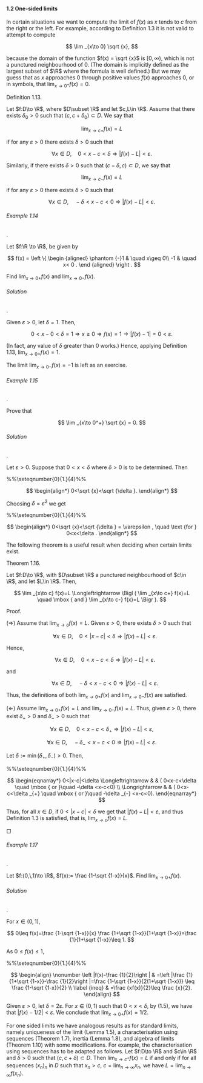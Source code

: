 #### 1.2 One-sided limits

In certain situations we want to compute the limit of $f(x)$ as $x$ tends to $c$ from the right or the left. For example, according to Definition 1.3 it is not valid to attempt to compute

$$
\lim _{x\to 0} \sqrt {x},
$$

because the domain of the function $f(x) = \sqrt {x}$ is $[0,\infty )$, which is not a punctured neighbourhood of 0. (The domain is implicitly defined as the largest subset of $\R$ where the formula is well defined.) But we may guess that as $x$ approaches 0 through positive values $f(x)$ approaches 0, or in symbols, that $\displaystyle \lim _{x\to 0^+} f(x) = 0$.

Definition 1.13.

Let $f:D\to \R$, where $D\subset \R$ and let $c,L\in \R$. Assume that there exists $\delta _0>0$ such that $(c,c+\delta _0) \subset D$. We say that

$$
\lim _{x\to c+} f(x)=L
$$

if for any $\varepsilon >0$ there exists $\delta >0$ such that

$$
\forall x\in D, \quad 0<x-c<\delta \Longrightarrow |f(x)-L|<\varepsilon .
$$

Similarly, if there exists $\delta >0$ such that $(c-\delta ,c) \subset D$, we say that

$$
\lim _{x\to c-} f(x)=L
$$

if for any $\varepsilon >0$ there exists $\delta >0$ such that

$$
\forall x\in D, \quad -\delta <x-c<0 \Longrightarrow |f(x)-L|<\varepsilon .
$$

###### Example 1.14

.

Let $f:\R \to \R$, be given by

$$
f(x) = \left \{ \begin {aligned} \phantom {-}1 & \quad x\geq 0\\ -1 & \quad x< 0 . \end {aligned} \right .
$$

Find $\displaystyle \lim _{x\to 0+} f(x)$ and $\displaystyle \lim _{x\to 0-} f(x)$.

###### Solution

.

Given $\varepsilon >0$, let $\delta =1$. Then,

$$
0<x-0<\delta =1\Longrightarrow x\geq 0 \Longrightarrow f(x)=1 \to |f(x)-1|=0<\varepsilon .
$$

(In fact, any value of $\delta$ greater than $0$ works.) Hence, applying Definition 1.13, $\displaystyle \lim _{x\to 0+} f(x)=1$.

The limit ${\displaystyle \lim _{x\to 0-} f(x)=-1}$ is left as an exercise.

###### Example 1.15

.

Prove that

$$
\lim _{x\to 0^+} \sqrt {x} = 0.
$$

###### Solution

.

Let $\varepsilon >0$. Suppose that $0<x<\delta$ where $\delta >0$ is to be determined. Then

%%\seteqnumber{0}{1.}{4}%%

$$
\begin{align*} 0<\sqrt {x}<\sqrt {\delta }. \end{align*}
$$

Choosing $\delta = \varepsilon ^2$ we get

%%\seteqnumber{0}{1.}{4}%%

$$
\begin{align*} 0<\sqrt {x}<\sqrt {\delta } = \varepsilon , \quad \text {for } 0<x<\delta . \end{align*}
$$

The following theorem is a useful result when deciding when certain limits exist.

Theorem 1.16.

Let $f:D\to \R$, with $D\subset \R$ a punctured neighbourhood of $c\in \R$, and let $L\in \R$. Then,

$$
\lim _{x\to c} f(x)=L \Longleftrightarrow \Bigl ( \lim _{x\to c+} f(x)=L \quad \mbox { and } \lim _{x\to c-} f(x)=L \Bigr ).
$$

Proof.

$(\Longrightarrow )$ Assume that $\lim _{x\to c} f(x)=L$. Given $\varepsilon >0$, there exists $\delta >0$ such that

$$
\quad \forall x\in D, \quad 0<|x-c|<\delta \Longrightarrow |f(x)-L|<\varepsilon .
$$

Hence,

$$
\quad \forall x\in D, \quad 0<x-c<\delta \Longrightarrow |f(x)-L|<\varepsilon .
$$

and

$$
\quad \forall x\in D, \quad -\delta <x-c<0\Longrightarrow |f(x)-L|<\varepsilon .
$$

Thus, the definitions of both $\displaystyle \lim _{x\to 0+} f(x)$ and $\displaystyle \lim _{x\to 0-} f(x)$ are satisfied.

$(\Longleftarrow )$ Assume ${\displaystyle \lim _{x\to 0+} f(x)}=L$ and ${\displaystyle \lim _{x\to 0-} f(x)}=L$. Thus, given $\varepsilon >0$, there exist $\delta _+>0$ and $\delta _{-}>0$ such that

$$
\forall x \in D, \quad 0<x-c<\delta _{+} \Longrightarrow |f(x)-L|<\varepsilon ,
$$

$$
\forall x \in D, \quad -\delta _{-}<x-c<0 \Longrightarrow |f(x)-L|<\varepsilon .
$$

Let $\delta :=\min (\delta _{+},\,\delta _{-})>0$. Then,

%%\seteqnumber{0}{1.}{4}%%

$$
\begin{eqnarray*} 0<|x-c|<\delta \Longleftrightarrow & & ( 0<x-c<\delta \quad \mbox { or }\quad -\delta <x-c<0) \\ \Longrightarrow & & ( 0<x-c<\delta _{+} \quad \mbox { or }\quad -\delta _{-} <x-c<0). \end{eqnarray*}
$$

Thus, for all $x\in D$, if $0<|x-c|<\delta$ we get that $|f(x)-L|<\varepsilon$, and thus Definition 1.3 is satisfied, that is, $\displaystyle \lim _{x\to c}f(x)=L$.

□

###### Example 1.17

.

Let $f:(0,\,1)\to \R$, $f(x):= \frac {1-\sqrt {1-x}}{x}$. Find $\displaystyle \lim _{x\to 0+}f(x)$.

###### Solution

.

For $x\in (0,1)$,

$$
0\leq f(x)=\frac {1-\sqrt {1-x}}{x} \frac {1+\sqrt {1-x}}{1+\sqrt {1-x}}=\frac {1}{1+\sqrt {1-x}}\leq 1.
$$

As $0\leq f(x)\leq 1$,

%%\seteqnumber{0}{1.}{4}%%

$$
\begin{align} \nonumber \left |f(x)-\frac {1}{2}\right | & =\left |\frac {1}{1+\sqrt {1-x}}-\frac {1}{2}\right |=\frac {1-\sqrt {1-x}}{2(1+\sqrt {1-x})} \leq \frac {1-\sqrt {1-x}}{2} \\ \label {ineq} & =\frac {xf(x)}{2}\leq \frac {x}{2}. \end{align}
$$

Given $\varepsilon >0$, let $\delta =2\varepsilon$. For $x\in (0,\,1)$ such that $0<x<\delta$, by (1.5), we have that $|f(x)-1/2|<\varepsilon$. We conclude that $\displaystyle \lim _{x\to 0+}f(x)=1/2$.

For one sided limits we have analogous results as for standard limits, namely uniqueness of the limit (Lemma 1.5), a characterisation using sequences (Theorem 1.7), inertia (Lemma 1.8), and algebra of limits (Theorem 1.10) with some modifications. For example, the characterisation using sequences has to be adapted as follows. Let $f:D\to \R$ and $c\in \R$ and $\delta >0$ such that $(c,c+\delta ) \subset D$. Then $\displaystyle \lim _{x\to c^+}f(x) = L$ if and only if for all sequences $(x_n)_n$ in $D$ such that $x_n>c$, $c = \displaystyle \lim _{n\to \infty } x_n$, we have $L = \displaystyle \lim _{n\to \infty } f(x_n)$.
